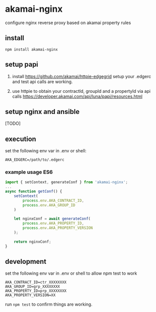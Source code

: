 # akamai-nginx
configure nginx reverse proxy based on akamai property rules

## install
`npm install akamai-nginx`

## setup papi
1. install https://github.com/akamai/httpie-edgegrid 
setup your .edgerc and test api calls are working.

2. use httpie to obtain your contractId, groupId and 
a propertyId via api calls 
https://developer.akamai.com/api/luna/papi/resources.html

## setup nginx and ansible
[TODO]

## execution
set the following env var in .env or shell:

    AKA_EDGERC=/path/to/.edgerc
    
### example usage ES6
```javascript
import { setContext, generateConf } from 'akamai-nginx';
...
async function getConf() {
    setContext(
        process.env.AKA_CONTRACT_ID,
        process.env.AKA_GROUP_ID
    )
    
    let nginxConf = await generateConf(
        process.env.AKA_PROPERTY_ID,
        process.env.AKA_PROPERTY_VERSION
    );
    
    return nginxConf;
}
````
## development
set the following env var in .env or shell to allow npm test to work

    AKA_CONTRACT_ID=ctr_XXXXXXXX
    AKA_GROUP_ID=grp_XXXXXXXX
    AKA_PROPERTY_ID=prp_XXXXXXXX
    AKA_PROPERTY_VERSION=XX

run `npm test` to confirm things are working.


